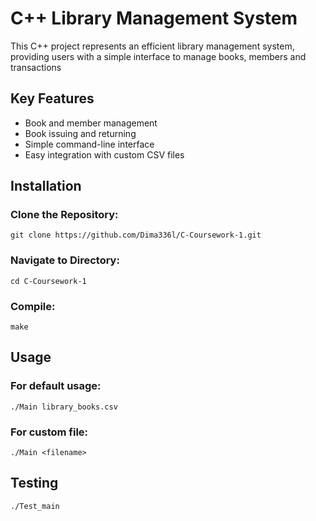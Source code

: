 # C++ Library Management System

This C++ project represents an efficient library management system, providing users with a simple interface to manage books, members and transactions​

## Key Features
- Book and member management
- Book issuing and returning
- Simple command-line interface
- Easy integration with custom CSV files

## Installation
### Clone the Repository:
    git clone https://github.com/Dima336l/C-Coursework-1.git
### Navigate to Directory: 
    cd C-Coursework-1
### Compile: 
    make

## Usage
### For default usage:
    ./Main library_books.csv
### For custom file:
    ./Main <filename>

## Testing
    ./Test_main

